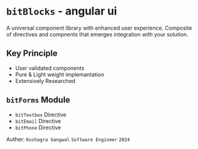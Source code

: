# `bitBlocks` - angular ui 

A universal component library with enhanced user experience.
Composite of directives and compnents that emerges integration with your solution.

## Key Principle
- User validated components
- Pure & Light weight implemantation  
- Extensively Researched 

## `bitForms` Module
- `bitTextbox` Directive 
- `bitEmail` Directive 
- `bitPhone` Directive 

Auther: `Kushagra Gangwal` `Software Engineer` `2024`